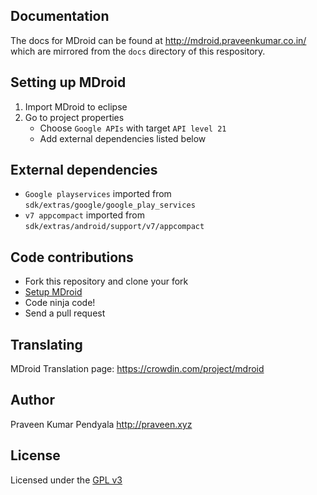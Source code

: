 Documentation
----------------------
The docs for MDroid can be found at http://mdroid.praveenkumar.co.in/ which are mirrored from the ```docs``` directory of this respository.


Setting up MDroid
----------------------
1. Import MDroid to eclipse
2. Go to project properties
   - Choose ```Google APIs``` with target ```API level 21```
   - Add external dependencies listed below


External dependencies
-----------------
- ```Google playservices``` imported from ```sdk/extras/google/google_play_services```
- ```v7 appcompact``` imported from ```sdk/extras/android/support/v7/appcompact```


Code contributions
--------------------
- Fork this repository and clone your fork
- [Setup MDroid][2]
- Code ninja code!
- Send a pull request 


Translating
--------------------
MDroid Translation page: https://crowdin.com/project/mdroid


Author
----------------------
Praveen Kumar Pendyala
http://praveen.xyz


License
----------------------
Licensed under the [GPL v3][1]


[1]: https://tldrlegal.com/license/gnu-general-public-license-v3-%28gpl-3%29
[2]: https://github.com/praveendath92/MDroid#setting-up-mdroid
